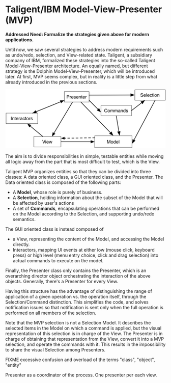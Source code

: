 # Taligent/IBM Model-View-Presenter (MVP)

**Addressed Need: Formalize the strategies given above for modern applications.**

Until now, we saw several strategies to address modern requirements such as
undo/redo, selection, and View-related state. Taligent, a subsidiary company of
IBM, formalized these strategies into the so-called Taligent
Model-View-Presenter architecture. An equally named, but different strategy is
the Dolphin Model-View-Presenter, which will be introduced later.  At first,
MVP seems complex, but in reality is a little step from what already introduced
in the previous sections. 

<p align="center">
    <img src="images/taligent_mvp/taligent_mvp.png" />
</p>

The aim is to divide responsibilities in simple, testable entities while moving
all logic away from the part that is most difficult to test, which is the View.

Taligent MVP organizes entities so that they can be divided into three classes:
A data oriented class, a GUI oriented class, and the Presenter.
The Data oriented class is composed of the following parts:

- A **Model**, whose role is purely of business.
- A **Selection**, holding information about the subset of the Model that will be affected by user's actions
- A set of **Commands**, encapsulating operations that can be performed on
  the Model according to the Selection, and supporting undo/redo semantics.

The GUI oriented class is instead composed of

- a View, representing the content of the Model, and accessing the Model directly.
- Interactors, mapping UI events at either low (mouse click, keyboard
  press) or high level (menu entry choice, click and drag selection) into actual
  commands to execute on the model. 

Finally, the Presenter class only contains the Presenter, which is an
overarching director object orchestrating the interaction of the above objects.
Generally, there's a Presenter for every View.

Having this structure has the advantage of distinguishing the range of application
of a given operation vs. the operation itself, through the Selection/Command distinction.
This simplifies the code, and solves notification issues so that notification is
sent only when the full operation is performed on all members of the selection.

Note that the MVP selection is not a Selection Model. It describes the selected
items in the Model on which a command is applied, but the visual representation
of this selection is in charge of the View. The Presenter is in charge of obtaining
that representation from the View, convert it into a MVP selection, and operate 
the commands with it. This results in the impossibility to share the visual
Selection among Presenters.


FIXME excessive confusion and overload of the terms "class", "object", "entity" 

Presenter as a coordinator of the process. One presenter per each view.

